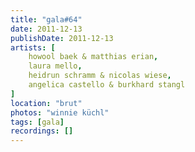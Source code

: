 ```yaml
---
title: "gala#64"
date: 2011-12-13
publishDate: 2011-12-13
artists: [
    howool baek & matthias erian,
    laura mello,
    heidrun schramm & nicolas wiese,
    angelica castello & burkhard stangl
]
location: "brut"
photos: "winnie küchl"
tags: [gala]
recordings: []
---
```

